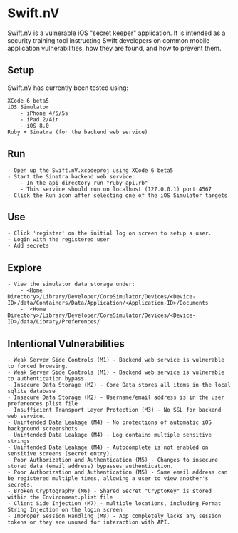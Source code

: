 Swift.nV
==========

Swift.nV is a vulnerable iOS "secret keeper" application. It is intended as a security training tool instructing Swift developers on common mobile application vulnerabilities, how they are found, and how to prevent them.

Setup
-----

Swift.nV has currently been tested using:

	XCode 6 beta5
	iOS Simulator 
		- iPhone 4/5/5s
		- iPad 2/Air
		- iOS 8.0
	Ruby + Sinatra (for the backend web service)


Run
---
	- Open up the Swift.nV.xcodeproj using XCode 6 beta5
	- Start the Sinatra backend web service:
		- In the api directory run "ruby api.rb"
		- This service should run on localhost (127.0.0.1) port 4567
	- Click the Run icon after selecting one of the iOS Simulator targets

Use
---
	- Click 'register' on the initial log on screen to setup a user.
	- Login with the registered user
	- Add secrets

Explore
-------
	- View the simulator data storage under:
		- <Home Directory>/Library/Developer/CoreSimulator/Devices/<Device-ID>/data/Containers/Data/Application/<Application-ID>/Documents
		-  <Home Directory>/Library/Developer/CoreSimulator/Devices/<Device-ID>/data/Library/Preferences/

Intentional Vulnerabilities
---------------------------
	- Weak Server Side Controls (M1) - Backend web service is vulnerable to forced browsing.
	- Weak Server Side Controls (M1) - Backend web service is vulnerable to authentication bypass.
	- Insecure Data Storage (M2) - Core Data stores all items in the local sqlite database
	- Insecure Data Storage (M2) - Username/email address is in the user preferences plist file
	- Insufficient Transport Layer Protection (M3) - No SSL for backend web service.
	- Unintended Data Leakage (M4) - No protections of automatic iOS background screenshots
	- Unintended Data Leakage (M4) - Log contains multiple sensitive strings
	- Unintended Data Leakage (M4) - Autocomplete is not enabled on sensitive screens (secret entry).
	- Poor Authorization and Authentication (M5) - Changes to insecure stored data (email address) bypasses authentication.
	- Poor Authorization and Authentication (M5) - Same email address can be registered multiple times, allowing a user to view another's secrets.
	- Broken Cryptography (M6) - Shared Secret "CryptoKey" is stored within the Environment.plist file
	- Client Side Injection (M7) - multiple locations, including Format String Injection on the login screen
	- Improper Session Handling (M8) - App completely lacks any session tokens or they are unused for interaction with API.
